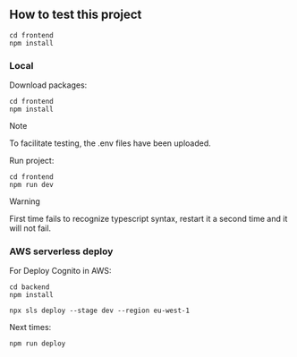 ## How to test this project

```
cd frontend
npm install

```

### Local

Download packages:

```
cd frontend
npm install

```

> [!NOTE]  
> To facilitate testing, the .env files have been uploaded. 

Run project:
```
cd frontend
npm run dev

```

> [!WARNING]  
> First time fails to recognize typescript syntax, restart it a second time and it will not fail.

### AWS serverless deploy

For Deploy Cognito in AWS:
```
cd backend
npm install

npx sls deploy --stage dev --region eu-west-1

```

Next times:
```
npm run deploy

```